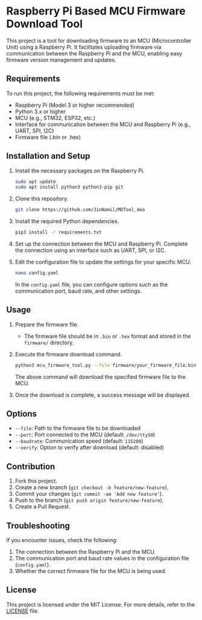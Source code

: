 # Raspberry Pi Based MCU Firmware Download Tool

This project is a tool for downloading firmware to an MCU (Microcontroller Unit) using a Raspberry Pi. It facilitates uploading firmware via communication between the Raspberry Pi and the MCU, enabling easy firmware version management and updates.

## Requirements

To run this project, the following requirements must be met:

- Raspberry Pi (Model 3 or higher recommended)
- Python 3.x or higher
- MCU (e.g., STM32, ESP32, etc.)
- Interface for communication between the MCU and Raspberry Pi (e.g., UART, SPI, I2C)
- Firmware file (.bin or .hex)

## Installation and Setup

1. Install the necessary packages on the Raspberry Pi.

    ```bash
    sudo apt update
    sudo apt install python3 python3-pip git
    ```

2. Clone this repository.

    ```bash
    git clone https://github.com/JinNamil/MDTool_4ea
    ```

3. Install the required Python dependencies.

    ```bash
    pip3 install -r requirements.txt
    ```

4. Set up the connection between the MCU and Raspberry Pi. Complete the connection using an interface such as UART, SPI, or I2C.

5. Edit the configuration file to update the settings for your specific MCU.

    ```bash
    nano config.yaml
    ```

    In the `config.yaml` file, you can configure options such as the communication port, baud rate, and other settings.

## Usage

1. Prepare the firmware file.
   - The firmware file should be in `.bin` or `.hex` format and stored in the `firmware/` directory.

2. Execute the firmware download command.

    ```bash
    python3 mcu_firmware_tool.py --file firmware/your_firmware_file.bin
    ```

    The above command will download the specified firmware file to the MCU.

3. Once the download is complete, a success message will be displayed.

## Options

- `--file`: Path to the firmware file to be downloaded
- `--port`: Port connected to the MCU (default: `/dev/ttyS0`)
- `--baudrate`: Communication speed (default: `115200`)
- `--verify`: Option to verify after download (default: disabled)

## Contribution

1. Fork this project.
2. Create a new branch (`git checkout -b feature/new-feature`).
3. Commit your changes (`git commit -am 'Add new feature'`).
4. Push to the branch (`git push origin feature/new-feature`).
5. Create a Pull Request.

## Troubleshooting

If you encounter issues, check the following:

1. The connection between the Raspberry Pi and the MCU.
2. The communication port and baud rate values in the configuration file (`config.yaml`).
3. Whether the correct firmware file for the MCU is being used.

## License

This project is licensed under the MIT License. For more details, refer to the [LICENSE](LICENSE) file.

